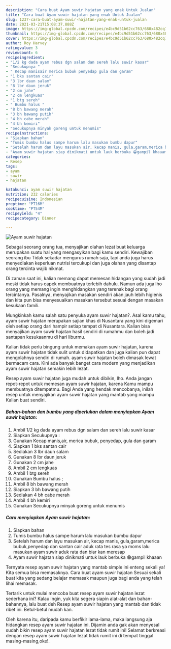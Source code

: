 ```yaml
---
description: "Cara buat Ayam suwir hajatan yang enak Untuk Jualan"
title: "Cara buat Ayam suwir hajatan yang enak Untuk Jualan"
slug: 1237-cara-buat-ayam-suwir-hajatan-yang-enak-untuk-jualan
date: 2021-03-21T15:08:37.888Z
image: https://img-global.cpcdn.com/recipes/e4bc9d51b62cc763/680x482cq70/ayam-suwir-hajatan-foto-resep-utama.jpg
thumbnail: https://img-global.cpcdn.com/recipes/e4bc9d51b62cc763/680x482cq70/ayam-suwir-hajatan-foto-resep-utama.jpg
cover: https://img-global.cpcdn.com/recipes/e4bc9d51b62cc763/680x482cq70/ayam-suwir-hajatan-foto-resep-utama.jpg
author: Roy Harvey
ratingvalue: 3
reviewcount: 6
recipeingredient:
- "1/2 kg dada ayam rebus dgn salam dan sereh lalu suwir kasar"
- "Secukupnya "
- " Kecap manisair merica bubuk penyedap gula dan garam"
- "1 bks santan cair"
- "3 lbr daun salam"
- "8 lbr daun jeruk"
- "2 cm jahe"
- "2 cm lengkuas"
- "1 btg sereh"
- " Bumbu halus "
- "8 bh bawang merah"
- "3 bh bawang putih"
- "4 bh cabe merah"
- "4 bh kemiri"
- "Secukupnya minyak goreng untuk menumis"
recipeinstructions:
- "Siapkan bahan"
- "Tumis bumbu halus sampe harum lalu masukan bumbu dapur"
- "Setelah harum dan layu masukan air, kecap manis, gula,garam,merica bubuk,penyedap dan santan cair aduk rata tes rasa ya moms lalu masukan ayam suwir aduk rata dan biar kan meresap"
- "Ayam suwir hajatan siap dinikmati untuk lauk berbuka 😁gampil khaaan"
categories:
- Resep
tags:
- ayam
- suwir
- hajatan

katakunci: ayam suwir hajatan 
nutrition: 232 calories
recipecuisine: Indonesian
preptime: "PT16M"
cooktime: "PT54M"
recipeyield: "4"
recipecategory: Dinner

---
```



![Ayam suwir hajatan](https://img-global.cpcdn.com/recipes/e4bc9d51b62cc763/680x482cq70/ayam-suwir-hajatan-foto-resep-utama.jpg)

Sebagai seorang orang tua, menyajikan olahan lezat buat keluarga merupakan suatu hal yang mengasyikan bagi kamu sendiri. Kewajiban seorang ibu Tidak sekadar mengurus rumah saja, tapi anda juga harus menyediakan keperluan nutrisi tercukupi dan juga olahan yang disantap orang tercinta wajib nikmat.

Di zaman  saat ini, kalian memang dapat memesan hidangan yang sudah jadi meski tidak harus capek membuatnya terlebih dahulu. Namun ada juga lho orang yang memang ingin menghidangkan yang terenak bagi orang tercintanya. Pasalnya, menyajikan masakan sendiri akan jauh lebih higienis dan kita pun bisa menyesuaikan masakan tersebut sesuai dengan masakan kesukaan famili. 



Mungkinkah kamu salah satu penyuka ayam suwir hajatan?. Asal kamu tahu, ayam suwir hajatan merupakan sajian khas di Nusantara yang kini digemari oleh setiap orang dari hampir setiap tempat di Nusantara. Kalian bisa menyajikan ayam suwir hajatan hasil sendiri di rumahmu dan boleh jadi santapan kesukaanmu di hari liburmu.

Kalian tidak perlu bingung untuk memakan ayam suwir hajatan, karena ayam suwir hajatan tidak sulit untuk didapatkan dan juga kalian pun dapat mengolahnya sendiri di rumah. ayam suwir hajatan boleh dimasak lewat bermacam cara. Kini ada banyak banget cara modern yang menjadikan ayam suwir hajatan semakin lebih lezat.

Resep ayam suwir hajatan juga mudah untuk dibikin, lho. Anda jangan repot-repot untuk memesan ayam suwir hajatan, karena Kamu mampu membuatnya ditempatmu. Bagi Anda yang hendak mencobanya, inilah resep untuk menyajikan ayam suwir hajatan yang mantab yang mampu Kalian buat sendiri.

<!--inarticleads1-->

##### Bahan-bahan dan bumbu yang diperlukan dalam menyiapkan Ayam suwir hajatan:

1. Ambil 1/2 kg dada ayam rebus dgn salam dan sereh lalu suwir kasar
1. Siapkan Secukupnya :
1. Gunakan  Kecap manis,air, merica bubuk, penyedap, gula dan garam
1. Siapkan 1 bks santan cair
1. Sediakan 3 lbr daun salam
1. Gunakan 8 lbr daun jeruk
1. Gunakan 2 cm jahe
1. Ambil 2 cm lengkuas
1. Ambil 1 btg sereh
1. Gunakan  Bumbu halus ;
1. Ambil 8 bh bawang merah
1. Siapkan 3 bh bawang putih
1. Sediakan 4 bh cabe merah
1. Ambil 4 bh kemiri
1. Gunakan Secukupnya minyak goreng untuk menumis




<!--inarticleads2-->

##### Cara menyiapkan Ayam suwir hajatan:

1. Siapkan bahan
1. Tumis bumbu halus sampe harum lalu masukan bumbu dapur
1. Setelah harum dan layu masukan air, kecap manis, gula,garam,merica bubuk,penyedap dan santan cair aduk rata tes rasa ya moms lalu masukan ayam suwir aduk rata dan biar kan meresap
1. Ayam suwir hajatan siap dinikmati untuk lauk berbuka 😁gampil khaaan




Ternyata resep ayam suwir hajatan yang mantab simple ini enteng sekali ya! Kita semua bisa memasaknya. Cara buat ayam suwir hajatan Sesuai sekali buat kita yang sedang belajar memasak maupun juga bagi anda yang telah lihai memasak.

Tertarik untuk mulai mencoba buat resep ayam suwir hajatan lezat sederhana ini? Kalau ingin, yuk kita segera siapin alat-alat dan bahan-bahannya, lalu buat deh Resep ayam suwir hajatan yang mantab dan tidak ribet ini. Betul-betul mudah kan. 

Oleh karena itu, daripada kamu berfikir lama-lama, maka langsung aja hidangkan resep ayam suwir hajatan ini. Dijamin anda gak akan menyesal sudah bikin resep ayam suwir hajatan lezat tidak rumit ini! Selamat berkreasi dengan resep ayam suwir hajatan lezat tidak rumit ini di tempat tinggal masing-masing,oke!.

